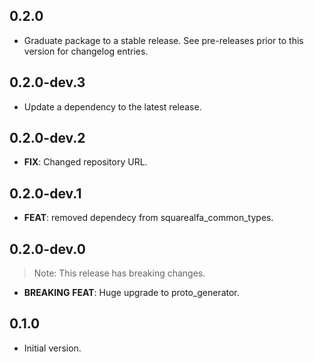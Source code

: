 ## 0.2.0

 - Graduate package to a stable release. See pre-releases prior to this version for changelog entries.

## 0.2.0-dev.3

 - Update a dependency to the latest release.

## 0.2.0-dev.2

 - **FIX**: Changed repository URL.

## 0.2.0-dev.1

 - **FEAT**: removed dependecy from squarealfa_common_types.

## 0.2.0-dev.0

> Note: This release has breaking changes.

 - **BREAKING** **FEAT**: Huge upgrade to proto_generator.

## 0.1.0

 - Initial version.

